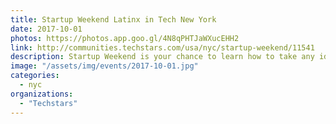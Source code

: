 ```yaml
---
title: Startup Weekend Latinx in Tech New York
date: 2017-10-01
photos: https://photos.app.goo.gl/4N8qPHTJaWXucEHH2
link: http://communities.techstars.com/usa/nyc/startup-weekend/11541
description: Startup Weekend is your chance to learn how to take any idea from concept to creation within a matter of days!
image: "/assets/img/events/2017-10-01.jpg"
categories:
  - nyc
organizations:
  - "Techstars"
---
```

